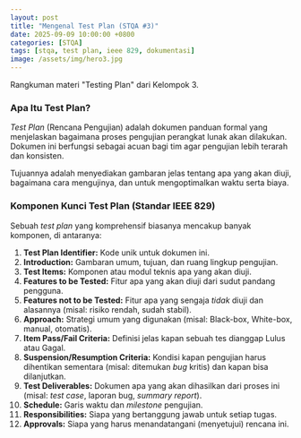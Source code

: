 ```yaml
---
layout: post
title: "Mengenal Test Plan (STQA #3)"
date: 2025-09-09 10:00:00 +0800
categories: [STQA]
tags: [stqa, test plan, ieee 829, dokumentasi]
image: /assets/img/hero3.jpg
---
```


Rangkuman materi "Testing Plan" dari Kelompok 3.

### Apa Itu Test Plan?

*Test Plan* (Rencana Pengujian) adalah dokumen panduan formal yang menjelaskan bagaimana proses pengujian perangkat lunak akan dilakukan. Dokumen ini berfungsi sebagai acuan bagi tim agar pengujian lebih terarah dan konsisten.

Tujuannya adalah menyediakan gambaran jelas tentang apa yang akan diuji, bagaimana cara mengujinya, dan untuk mengoptimalkan waktu serta biaya.

### Komponen Kunci Test Plan (Standar IEEE 829)

Sebuah *test plan* yang komprehensif biasanya mencakup banyak komponen, di antaranya:

1.  **Test Plan Identifier:** Kode unik untuk dokumen ini.
2.  **Introduction:** Gambaran umum, tujuan, dan ruang lingkup pengujian.
3.  **Test Items:** Komponen atau modul teknis apa yang akan diuji.
4.  **Features to be Tested:** Fitur apa yang akan diuji dari sudut pandang pengguna.
5.  **Features not to be Tested:** Fitur apa yang sengaja *tidak* diuji dan alasannya (misal: risiko rendah, sudah stabil).
6.  **Approach:** Strategi umum yang digunakan (misal: Black-box, White-box, manual, otomatis).
7.  **Item Pass/Fail Criteria:** Definisi jelas kapan sebuah tes dianggap Lulus atau Gagal.
8.  **Suspension/Resumption Criteria:** Kondisi kapan pengujian harus dihentikan sementara (misal: ditemukan *bug* kritis) dan kapan bisa dilanjutkan.
9.  **Test Deliverables:** Dokumen apa yang akan dihasilkan dari proses ini (misal: *test case*, laporan bug, *summary report*).
10. **Schedule:** Garis waktu dan *milestone* pengujian.
11. **Responsibilities:** Siapa yang bertanggung jawab untuk setiap tugas.
12. **Approvals:** Siapa yang harus menandatangani (menyetujui) rencana ini.

